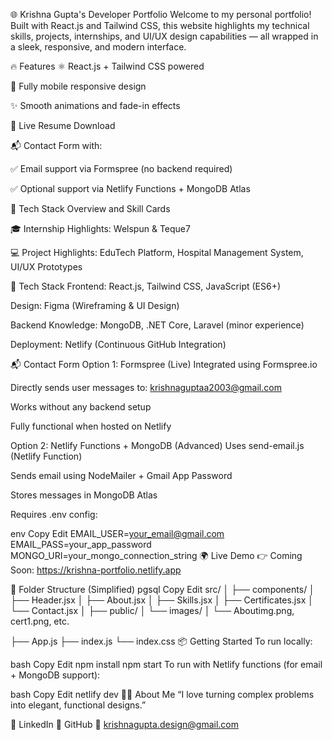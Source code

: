 🌐 Krishna Gupta's Developer Portfolio
Welcome to my personal portfolio! Built with React.js and Tailwind CSS, this website highlights my technical skills, projects, internships, and UI/UX design capabilities — all wrapped in a sleek, responsive, and modern interface.

🔥 Features
⚛️ React.js + Tailwind CSS powered

📱 Fully mobile responsive design

✨ Smooth animations and fade-in effects

📜 Live Resume Download

📬 Contact Form with:

✅ Email support via Formspree (no backend required)

✅ Optional support via Netlify Functions + MongoDB Atlas

🧠 Tech Stack Overview and Skill Cards

🎓 Internship Highlights: Welspun & Teque7

💻 Project Highlights: EduTech Platform, Hospital Management System, UI/UX Prototypes

🚀 Tech Stack
Frontend: React.js, Tailwind CSS, JavaScript (ES6+)

Design: Figma (Wireframing & UI Design)

Backend Knowledge: MongoDB, .NET Core, Laravel (minor experience)

Deployment: Netlify (Continuous GitHub Integration)

📬 Contact Form
Option 1: Formspree (Live)
Integrated using Formspree.io

Directly sends user messages to: krishnaguptaa2003@gmail.com

Works without any backend setup

Fully functional when hosted on Netlify

Option 2: Netlify Functions + MongoDB (Advanced)
Uses send-email.js (Netlify Function)

Sends email using NodeMailer + Gmail App Password

Stores messages in MongoDB Atlas

Requires .env config:

env
Copy
Edit
EMAIL_USER=your_email@gmail.com
EMAIL_PASS=your_app_password
MONGO_URI=your_mongo_connection_string
🌍 Live Demo
👉 Coming Soon: https://krishna-portfolio.netlify.app

📁 Folder Structure (Simplified)
pgsql
Copy
Edit
src/
│
├── components/
│   ├── Header.jsx
│   ├── About.jsx
│   ├── Skills.jsx
│   ├── Certificates.jsx
│   └── Contact.jsx
│
├── public/
│   └── images/
│       └── Aboutimg.png, cert1.png, etc.

├── App.js
├── index.js
└── index.css
📦 Getting Started
To run locally:

bash
Copy
Edit
npm install
npm start
To run with Netlify functions (for email + MongoDB support):

bash
Copy
Edit
netlify dev
👨‍💻 About Me
“I love turning complex problems into elegant, functional designs.”

🔗 LinkedIn
🔗 GitHub
📧 krishnagupta.design@gmail.com

